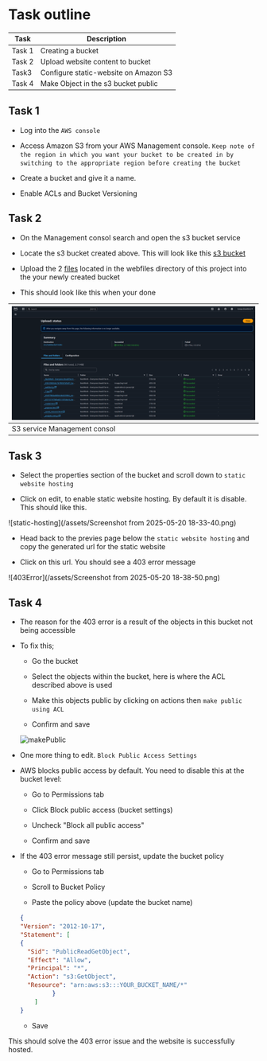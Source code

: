 # Task outline 

|  Task           | Description                                                     |
|-----------------|-----------------------------------------------------------------|
| Task 1          |Creating a bucket                                              |  
| Task 2         |Upload website content to bucket                                  |
| Task3     | Configure static-website on Amazon S3                                 |
| Task 4   |Make Object in the s3 bucket public                                      



## Task 1

- Log into the `AWS console`

- Access Amazon S3 from your AWS Management console. `Keep note of the region in which you want your bucket to be created in by switching to the appropriate region before creating the bucket`

- Create a bucket and give it a name.

- Enable ACLs and Bucket Versioning


## Task 2

- On the Management consol search and open the s3 bucket service

- Locate the s3 bucket created above. This will look like this [s3 bucket]()

- Upload the 2 [files](/webfiles) located in the webfiles directory of this project into the your newly created bucket

- This should look like this when your done 

|![upload:status](/assets/status.png)  |
|--------------------|
|S3 service Management consol|


## Task 3

- Select the properties section of the bucket and scroll down to `static website hosting` 

- Click on edit, to enable static website hosting. By default it is disable. This should like this. 

![static-hosting](/assets/Screenshot from 2025-05-20 18-33-40.png)

- Head back to the previes page below the `static website hosting` and copy the generated url for the static website

- Click on this url. You should see a 403 error message 

![403Error](/assets/Screenshot from 2025-05-20 18-38-50.png)



## Task 4

- The reason for the 403 error is a result of the objects in this bucket not being accessible 

- To fix this;
    - Go the bucket 
    - Select the objects within the bucket, here is where the ACL described above is used

    - Make this objects public by clicking on actions then `make public using ACL`

    - Confirm and save 

    ![makePublic]()

- One more thing to edit. `Block Public Access Settings`

- AWS blocks public access by default. You need to disable this at the  bucket level:

    - Go to Permissions tab

    - Click Block public access (bucket settings)

    - Uncheck "Block all public access"

    - Confirm and save

- If the 403 error message still persist, update the bucket policy
    - Go to Permissions tab

    - Scroll to Bucket Policy

    - Paste the policy above (update the bucket name)

    ```json
    {
  "Version": "2012-10-17",
  "Statement": [
    {
      "Sid": "PublicReadGetObject",
      "Effect": "Allow",
      "Principal": "*",
      "Action": "s3:GetObject",
      "Resource": "arn:aws:s3:::YOUR_BUCKET_NAME/*"
             }
        ]
    }
    ```

    - Save

This should solve the 403 error issue and the website is successfully hosted. 

